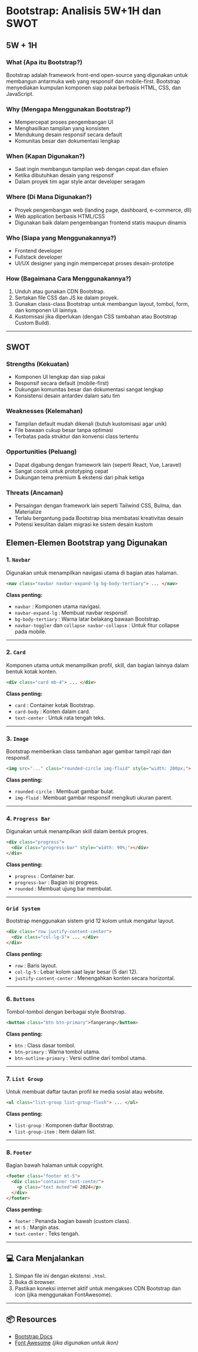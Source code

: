 # Bootstrap: Analisis 5W+1H dan SWOT

## 5W + 1H

### What (Apa itu Bootstrap?)

Bootstrap adalah framework front-end open-source yang digunakan untuk membangun antarmuka web yang responsif dan mobile-first. Bootstrap menyediakan kumpulan komponen siap pakai berbasis HTML, CSS, dan JavaScript.

### Why (Mengapa Menggunakan Bootstrap?)

- Mempercepat proses pengembangan UI
- Menghasilkan tampilan yang konsisten
- Mendukung desain responsif secara default
- Komunitas besar dan dokumentasi lengkap

### When (Kapan Digunakan?)

- Saat ingin membangun tampilan web dengan cepat dan efisien
- Ketika dibutuhkan desain yang responsif
- Dalam proyek tim agar style antar developer seragam

### Where (Di Mana Digunakan?)

- Proyek pengembangan web (landing page, dashboard, e-commerce, dll)
- Web application berbasis HTML/CSS
- Digunakan baik dalam pengembangan frontend statis maupun dinamis

### Who (Siapa yang Menggunakannya?)

- Frontend developer
- Fullstack developer
- UI/UX designer yang ingin mempercepat proses desain-prototipe

### How (Bagaimana Cara Menggunakannya?)

1. Unduh atau gunakan CDN Bootstrap.
2. Sertakan file CSS dan JS ke dalam proyek.
3. Gunakan class-class Bootstrap untuk membangun layout, tombol, form, dan komponen UI lainnya.
4. Kustomisasi jika diperlukan (dengan CSS tambahan atau Bootstrap Custom Build).

---

## SWOT

### Strengths (Kekuatan)

- Komponen UI lengkap dan siap pakai
- Responsif secara default (mobile-first)
- Dukungan komunitas besar dan dokumentasi sangat lengkap
- Konsistensi desain antardev dalam satu tim

### Weaknesses (Kelemahan)

- Tampilan default mudah dikenali (butuh kustomisasi agar unik)
- File bawaan cukup besar tanpa optimasi
- Terbatas pada struktur dan konvensi class tertentu

### Opportunities (Peluang)

- Dapat digabung dengan framework lain (seperti React, Vue, Laravel)
- Sangat cocok untuk prototyping cepat
- Dukungan tema premium & ekstensi dari pihak ketiga

### Threats (Ancaman)

- Persaingan dengan framework lain seperti Tailwind CSS, Bulma, dan Materialize
- Terlalu bergantung pada Bootstrap bisa membatasi kreativitas desain
- Potensi kesulitan dalam migrasi ke sistem desain kustom

## Elemen-Elemen Bootstrap yang Digunakan

### 1. `Navbar`

Digunakan untuk menampilkan navigasi utama di bagian atas halaman.

```html
<nav class="navbar navbar-expand-lg bg-body-tertiary"> ... </nav>
```

**Class penting:**

* `navbar` : Komponen utama navigasi.
* `navbar-expand-lg` : Membuat navbar responsif.
* `bg-body-tertiary` : Warna latar belakang bawaan Bootstrap.
* `navbar-toggler` dan `collapse navbar-collapse` : Untuk fitur collapse pada mobile.

---

### 2. `Card`

Komponen utama untuk menampilkan profil, skill, dan bagian lainnya dalam bentuk kotak konten.

```html
<div class="card mb-4"> ... </div>
```

**Class penting:**

* `card` : Container kotak Bootstrap.
* `card-body` : Konten dalam card.
* `text-center` : Untuk rata tengah teks.

---

### 3. `Image`

Bootstrap memberikan class tambahan agar gambar tampil rapi dan responsif.

```html
<img src="..." class="rounded-circle img-fluid" style="width: 200px;">
```

**Class penting:**

* `rounded-circle` : Membuat gambar bulat.
* `img-fluid` : Membuat gambar responsif mengikuti ukuran parent.

---

### 4. `Progress Bar`

Digunakan untuk menampilkan skill dalam bentuk progres.

```html
<div class="progress">
  <div class="progress-bar" style="width: 90%;"></div>
</div>
```

**Class penting:**

* `progress` : Container bar.
* `progress-bar` : Bagian isi progress.
* `rounded` : Membuat ujung bar membulat.

---

### `Grid System`

Bootstrap menggunakan sistem grid 12 kolom untuk mengatur layout.

```html
<div class="row justify-content-center">
  <div class="col-lg-5"> ... </div>
</div>
```

**Class penting:**

* `row` : Baris layout.
* `col-lg-5` : Lebar kolom saat layar besar (5 dari 12).
* `justify-content-center` : Menengahkan konten secara horizontal.

---

### 6. `Buttons`

Tombol-tombol dengan berbagai style Bootstrap.

```html
<button class="btn btn-primary">Tangerang</button>
```

 **Class penting:**

* `btn` : Class dasar tombol.
* `btn-primary` : Warna tombol utama.
* `btn-outline-primary` : Versi outline dari tombol utama.

---

### 7. `List Group`

Untuk membuat daftar tautan profil ke media sosial atau website.

```html
<ul class="list-group list-group-flush"> ... </ul>
```

**Class penting:**

* `list-group` : Komponen daftar Bootstrap.
* `list-group-item` : Item dalam list.

---

### 8. `Footer`

Bagian bawah halaman untuk copyright.

```html
<footer class="footer mt-5">
  <div class="container text-center">
    <p class="text muted">© 2024</p>
  </div>
</footer>
```

 **Class penting:**

* `footer` : Penanda bagian bawah (custom class).
* `mt-5` : Margin atas.
* `text-center` : Teks tengah.

---

## 💻 Cara Menjalankan

1. Simpan file ini dengan ekstensi `.html`.
2. Buka di browser.
3. Pastikan koneksi internet aktif untuk mengakses CDN Bootstrap dan icon (jika menggunakan FontAwesome).

---

## 📦 Resources

* [Bootstrap Docs](https://getbootstrap.com/docs/5.3/getting-started/introduction/)
* [Font Awesome](https://fontawesome.com/) *(jika digunakan untuk ikon)*
